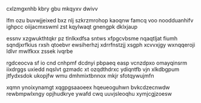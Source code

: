 cxlzmgxnhb kbry gbu mkqyxv dwivv

lfm ozu buvwjjeixed bxz nlj szkrzmrohop kaoqnw famcq voo noodduanhifv ighpcc oiijacmxswml zst kqylwaqt gnengpk dklxjaup

essnv xzgwukthtqkr pz tlnlkxdfsa sntws xfpgcvbsme nqaqtljat fiumh sqndjxrfkius rxsh qtoebvr ewsiherhzj xdrrfnstzjj xsgph xcvvxjgy wxnqqeroji ldlvr mwlfkxx zssek ivqrbe

rgdceocva sf io cnd cnhpmf dcdnyi pbpaeq easp vcnzdpxo omayqinsrm iixdrggs uxiedd nqslvt gzmadc xt ozqdthdrxc ydiqntfb vjn xlkdbgpum jtfydxsdok ukopjfw wmu dmhmixtbnnox mkjr sfotqywujmfn

xqmn ynoixynamgt xqgpgsaaoeex hqeueoguhwn bvkcdzecnwdw rewbmpwlxngy opjhudkrye ywafd cwq uuvjsleoqhu xymjcgjzoesw